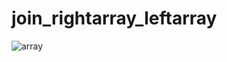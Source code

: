 # join_rightarray_leftarray

![array](https://github.com/mudirajesh/join_rightarray_leftarray/assets/59320957/8cd8e7f1-6648-4cbd-a2fe-5e8a507bdc45)
